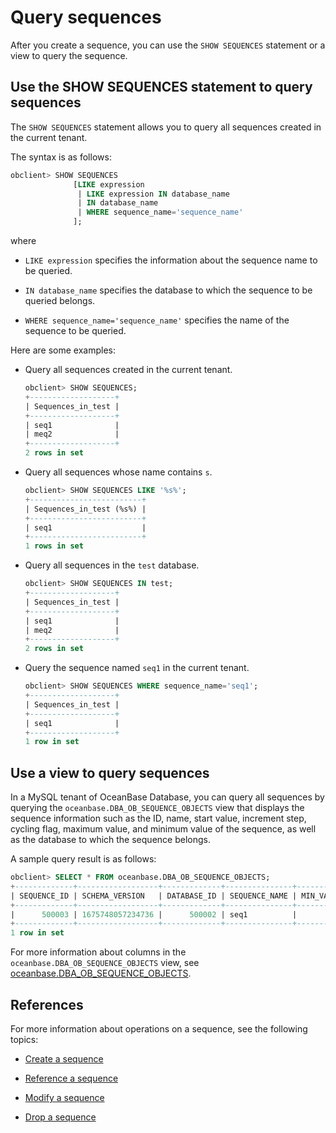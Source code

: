 # Query sequences

After you create a sequence, you can use the `SHOW SEQUENCES` statement or a view to query the sequence.

## Use the SHOW SEQUENCES statement to query sequences

The `SHOW SEQUENCES` statement allows you to query all sequences created in the current tenant.

The syntax is as follows:

```sql
obclient> SHOW SEQUENCES
              [LIKE expression
               | LIKE expression IN database_name
               | IN database_name
               | WHERE sequence_name='sequence_name'
              ];
```

where

* `LIKE expression` specifies the information about the sequence name to be queried.

* `IN database_name` specifies the database to which the sequence to be queried belongs.

* `WHERE sequence_name='sequence_name'` specifies the name of the sequence to be queried.

Here are some examples:

* Query all sequences created in the current tenant.

   ```sql
   obclient> SHOW SEQUENCES;
   +-------------------+
   | Sequences_in_test |
   +-------------------+
   | seq1              |
   | meq2              |
   +-------------------+
   2 rows in set
   ```

* Query all sequences whose name contains `s`.

   ```sql
   obclient> SHOW SEQUENCES LIKE '%s%';
   +-------------------------+
   | Sequences_in_test (%s%) |
   +-------------------------+
   | seq1                    |
   +-------------------------+
   1 rows in set
   ```

* Query all sequences in the `test` database.

   ```sql
   obclient> SHOW SEQUENCES IN test;
   +-------------------+
   | Sequences_in_test |
   +-------------------+
   | seq1              |
   | meq2              |
   +-------------------+
   2 rows in set
   ```

* Query the sequence named `seq1` in the current tenant.

   ```sql
   obclient> SHOW SEQUENCES WHERE sequence_name='seq1';
   +-------------------+
   | Sequences_in_test |
   +-------------------+
   | seq1              |
   +-------------------+
   1 row in set
   ```

## Use a view to query sequences

In a MySQL tenant of OceanBase Database, you can query all sequences by querying the `oceanbase.DBA_OB_SEQUENCE_OBJECTS` view that displays the sequence information such as the ID, name, start value, increment step, cycling flag, maximum value, and minimum value of the sequence, as well as the database to which the sequence belongs.

A sample query result is as follows:

```sql
obclient> SELECT * FROM oceanbase.DBA_OB_SEQUENCE_OBJECTS;
+-------------+------------------+-------------+---------------+-----------+-----------+--------------+------------+------------+------------+------------+---------------------+
| SEQUENCE_ID | SCHEMA_VERSION   | DATABASE_ID | SEQUENCE_NAME | MIN_VALUE | MAX_VALUE | INCREMENT_BY | START_WITH | CACHE_SIZE | ORDER_FLAG | CYCLE_FLAG | IS_SYSTEM_GENERATED |
+-------------+------------------+-------------+---------------+-----------+-----------+--------------+------------+------------+------------+------------+---------------------+
|      500003 | 1675748057234736 |      500002 | seq1          |         1 |        10 |            2 |          1 |         30 |          0 |          0 |                   0 |
+-------------+------------------+-------------+---------------+-----------+-----------+--------------+------------+------------+------------+------------+---------------------+
1 row in set
```

For more information about columns in the `oceanbase.DBA_OB_SEQUENCE_OBJECTS` view, see [oceanbase.DBA_OB_SEQUENCE_OBJECTS](../../../700.system-views/400.system-view-of-mysql-mode/200.dictionary-view-of-mysql-mode/6800.oceanbase-dba_ob_sequence_objects-of-mysql-mode.md).

## References

For more information about operations on a sequence, see the following topics:

* [Create a sequence](../700.manage-sequence-of-mysql-mode/100.create-a-sequence-of-mysql-mode.md)

* [Reference a sequence](../700.manage-sequence-of-mysql-mode/300.use-a-sequence-of-mysql-mode.md)

* [Modify a sequence](../700.manage-sequence-of-mysql-mode/400.modify-a-sequence-of-mysql-mode.md)

* [Drop a sequence](../700.manage-sequence-of-mysql-mode/500.delete-a-squence-of-mysql-mode.md)

